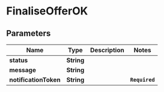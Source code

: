 # FinaliseOfferOK
## Parameters

| Name | Type | Description | Notes |
|------------ | ------------- | ------------- | -------------|
| **status** | **String** |  |   |
| **message** | **String** |  |   |
| **notificationToken** | **String** |  | **`Required`**   |

